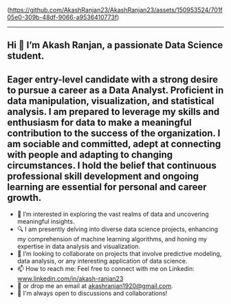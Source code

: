 
(https://github.com/AkashRanjan23/AkashRanjan23/assets/150953524/701f05e0-309b-48df-9066-a9536410773f)


------------------------------------------------------------------------------------------------------------------------------------------------------------------------------
Hi                                   👋 I’m Akash Ranjan, a passionate Data Science student.
--------------------------------------------------------------------------------------------------------------------------------------------------------------------------------
Eager entry-level candidate with a strong desire to pursue a career as a Data Analyst. Proficient in data manipulation, visualization, and statistical analysis. I am prepared to leverage my skills and enthusiasm for data to make a meaningful contribution to the success of the organization. I am sociable and committed, adept at connecting with people and adapting to changing circumstances. I hold the belief that continuous professional skill development and ongoing learning are essential for personal and career growth.
--------------------------------------------------------------------------------------------------------------------------------------------------------------------------------

- 👀 I’m interested in exploring the vast realms of data and uncovering meaningful insights.
- 🔍 I am presently delving into diverse data science projects, enhancing my comprehension of machine learning algorithms, and honing my expertise in data analysis and visualization.
- 💞️ I’m looking to collaborate on projects that involve predictive modeling, data analysis, or any interesting application of data science.
- 📫 How to reach me: Feel free to connect with me on Linkedin: www.linkedin.com/in/akash-ranjan23
- 📧 or drop me an email at akashranjan1920@gmail.com.
- 🤝 I'm always open to discussions and collaborations!
